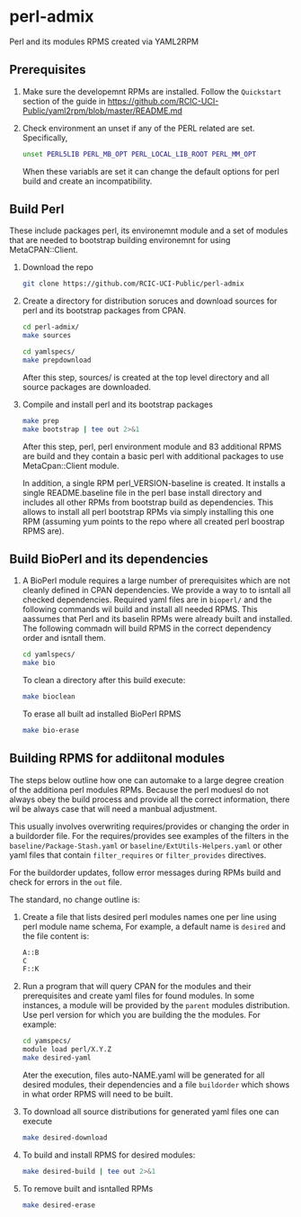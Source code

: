 # perl-admix
Perl and its modules RPMS created via YAML2RPM

##  Prerequisites

1. Make sure the developemnt RPMs are installed. Follow the `Quickstart`
   section of the guide in https://github.com/RCIC-UCI-Public/yaml2rpm/blob/master/README.md

1. Check environment an unset if any of the PERL related are set. Specifically, 
   ```bash
   unset PERL5LIB PERL_MB_OPT PERL_LOCAL_LIB_ROOT PERL_MM_OPT
   ```

   When these variabls are set it can change the default options for perl build 
   and create an incompatibility.

##  Build Perl
These include packages perl, its environemnt module and a set of modules that are needed
to bootstrap building environemnt for using MetaCPAN::Client.

1. Download the repo
   ```bash
   git clone https://github.com/RCIC-UCI-Public/perl-admix
   ```

1. Create a directory for distribution soruces and download sources
   for perl and its bootstrap packages from CPAN.
   ```bash
   cd perl-admix/
   make sources

   cd yamlspecs/
   make prepdownload
   ```
   After this step,  sources/ is created at the top level directory and all 
   source packages are downloaded. 

1. Compile and install perl and its bootstrap packages
   ```bash
   make prep
   make bootstrap | tee out 2>&1
   ```

   After this step, perl, perl environment module and 83 additional RPMS are build
   and they contain a basic perl with additional packages to use MetaCpan::Client module.

   In addition, a single RPM  perl_VERSION-baseline is created. It installs a single README.baseline 
   file in the perl base install directory and includes all other RPMs from bootstrap build as dependencies. 
   This allows to install all perl bootstrap RPMs via simply installing this one RPM (assuming yum points
   to the repo where all created perl boostrap RPMS are).
   
## Build BioPerl and its dependencies

1. A BioPerl module requires a large number of prerequisites which are not cleanly defined
   in CPAN dependencies. We provide a way to to isntall all checked dependencies. 
   Required yaml files are in `bioperl/` and the following commands wil build and install
   all needed RPMS. This aassumes that Perl and its baselin RPMs were already built and installed.  
   The following commadn will build RPMS in the correct  dependency order and isntall them. 
   
   ```bash
   cd yamlspecs/
   make bio
   ```

   To clean a directory after this build execute:
   ```bash
   make bioclean
   ```

   To erase all built ad installed BioPerl RPMS 
   ```bash
   make bio-erase
   ```


## Building RPMS for addiitonal modules

The steps below outline how one can automake to a large degree creation of the 
additiona perl modules RPMs. Because the perl moduesl do not always obey the 
build process and provide all the correct information, there wil be always case
that will need a manbual adjustment. 

This usually involves overwriting requires/provides or changing the order in a buildorder file.
For the requires/provides see examples of the filters in the `baseline/Package-Stash.yaml` 
or `baseline/ExtUtils-Helpers.yaml` or other yaml files that contain `filter_requires` or 
`filter_provides` directives. 

For the buildorder updates, follow error messages during RPMs build and check for errors in the
`out` file. 

The standard, no change outline is:

1. Create a file that lists desired perl modules names  one per line using perl module name
   schema, For example, a default name is `desired` and the file content is:
   ```txt
   A::B
   C
   F::K
   ```

1. Run a program that will query CPAN for the modules and their prerequisites
   and create yaml files for found modules. In some instances, a module will be provided
   by the `parent` modules distribution. Use perl version for which  you are building the 
   the modules. For example: 
   ```bash
   cd yamspecs/
   module load perl/X.Y.Z
   make desired-yaml
   ```

   Ater the execution, files auto-NAME.yaml will be generated for all desired modules, their
   dependencies and a file `buildorder` which shows in what order RPMS will need to be built. 

1. To download all source distributions for generated yaml files one can execute
   ```bash
   make desired-download
   ```

1. To build and install RPMS for desired modules:
   ```bash
   make desired-build | tee out 2>&1
   ```

1. To remove built and isntalled RPMs 
   ```bash
   make desired-erase
   ```
